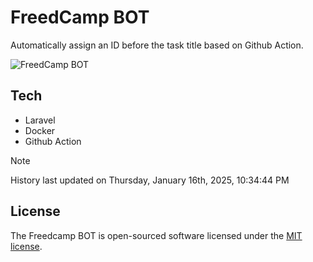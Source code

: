 # FreedCamp BOT

Automatically assign an ID before the task title based on Github Action.

![FreedCamp BOT](https://repository-images.githubusercontent.com/737932867/7d34798b-2680-471c-b089-a78a718d3d6a)

## Tech

- Laravel
- Docker
- Github Action

> [!NOTE]  
> History last updated on Thursday, January 16th, 2025, 10:34:44 PM

## License

The Freedcamp BOT is open-sourced software licensed under the [MIT license](https://opensource.org/licenses/MIT).
